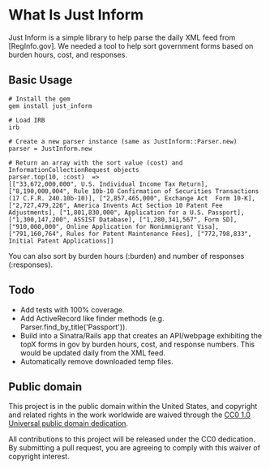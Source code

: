# What Is Just Inform

Just Inform is a simple library to help parse the daily XML feed from [RegInfo.gov].  We needed a tool to help sort government forms based on burden hours, cost, and responses.

## Basic Usage

    # Install the gem
    gem install just_inform

    # Load IRB
    irb
    
    # Create a new parser instance (same as JustInform::Parser.new)
    parser = JustInform.new

    # Return an array with the sort value (cost) and InformationCollectionRequest objects
    parser.top(10, :cost)  => 
    [["33,672,000,000", U.S. Individual Income Tax Return], ["8,190,000,004", Rule 10b-10 Confirmation of Securities Transactions (17 C.F.R. 240.10b-10)], ["2,857,465,000", Exchange Act  Form 10-K], ["2,727,479,226", America Invents Act Section 10 Patent Fee Adjustments], ["1,801,830,000", Application for a U.S. Passport], ["1,300,147,200", ASSIST Database], ["1,280,341,567", Form SD], ["910,000,000", Online Application for Nonimmigrant Visa], ["791,160,764", Rules for Patent Maintenance Fees], ["772,798,833", Initial Patent Applications]]

You can also sort by burden hours (:burden) and number of responses (:responses).

## Todo

* Add tests with 100% coverage.
* Add ActiveRecord like finder methods (e.g. Parser.find_by_title('Passport')).
* Build into a Sinatra/Rails app that creates an API/webpage exhibiting the topX forms in gov by burden hours, cost, and response numbers.  This would be updated daily from the XML feed.
* Automatically remove downloaded temp files.

## Public domain

This project is in the public domain within the United States, and
copyright and related rights in the work worldwide are waived through
the [CC0 1.0 Universal public domain dedication](https://creativecommons.org/publicdomain/zero/1.0/).

All contributions to this project will be released under the CC0
dedication. By submitting a pull request, you are agreeing to comply
with this waiver of copyright interest.
